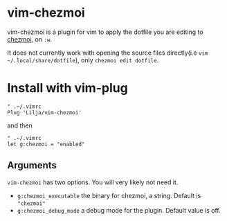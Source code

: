 # vim-chezmoi
vim-chezmoi is a plugin for vim to apply the dotfile you are editing to [chezmoi](https://github.com/twpayne/chezmoi), on `:w`.

It does not currently work with opening the source files directly(i.e `vim ~/.local/share/dotfile`), only `chezmoi edit dotfile`.

# Install with vim-plug

```vimscript
" .~/.vimrc
Plug 'Lilja/vim-chezmoi'
```

and then
```vimscript
" .~/.vimrc
let g:chezmoi = "enabled"
```

## Arguments
`vim-chezmoi` has two options. You will very likely not need it.


* `g:chezmoi_executable` the binary for chezmoi, a string. Default is `"chezmoi"`
* `g:chezmoi_debug_mode` a debug mode for the plugin. Default value is off.

